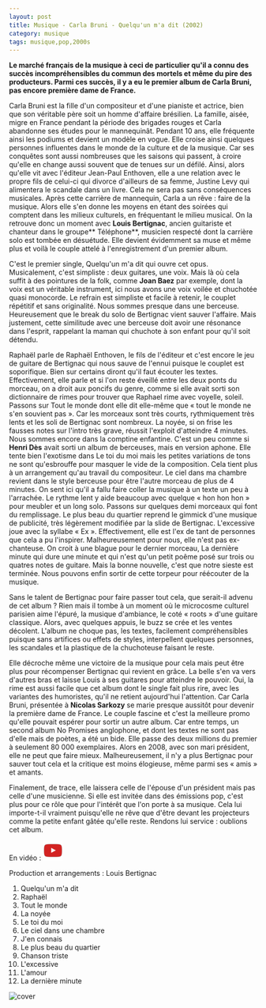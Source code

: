 ```yaml
---
layout: post
title: Musique - Carla Bruni - Quelqu'un m'a dit (2002)
category: musique
tags: musique,pop,2000s
---
```


**Le marché français de la musique à ceci de particulier qu'il a connu des succès incompréhensibles du commun des mortels et même du pire des producteurs. Parmi ces succès, il y a eu le premier album de Carla Bruni, pas encore première dame de France.**

Carla Bruni est la fille d'un compositeur et d'une pianiste et actrice, bien que son véritable père soit un homme d'affaire brésilien. La famille, aisée, migre en France pendant la période des brigades rouges et Carla abandonne ses études pour le mannequinât. Pendant 10 ans, elle fréquente ainsi les podiums et devient un modèle en vogue. Elle croise ainsi quelques personnes influentes dans le monde de la culture et de la musique. Car ses conquêtes sont aussi nombreuses que les saisons qui passent, à croire qu'elle en change aussi souvent que de tenues sur un défilé. Ainsi, alors qu'elle vit avec l'éditeur Jean-Paul Enthoven, elle a une relation avec le propre fils de celui-ci qui divorce d'ailleurs de sa femme, Justine Levy qui alimentera le scandale dans un livre. Cela ne sera pas sans conséquences musicales. Après cette carrière de mannequin, Carla a un rêve : faire de la musique. Alors elle s'en donne les moyens en étant des soirées qui comptent dans les milieux culturels, en fréquentant le milieu musical. On la retrouve donc un moment avec **Louis Bertignac**, ancien guitariste et chanteur dans le groupe** Téléphone**, musicien respecté dont la carrière solo est tombée en désuétude. Elle devient évidemment sa muse et même plus et voilà le couple attelé à l'enregistrement d'un premier album.

C'est le premier single, Quelqu'un m'a dit qui ouvre cet opus. Musicalement, c'est simpliste : deux guitares, une voix. Mais là où cela suffit à des pointures de la folk, comme **Joan Baez** par exemple, dont la voix est un véritable instrument, ici nous avons une voix voilée et chuchotée quasi monocorde. Le refrain est simpliste et facile à retenir, le couplet répétitif et sans originalité. Nous sommes presque dans une berceuse. Heureusement que le break du solo de Bertignac vient sauver l'affaire. Mais justement, cette similitude avec une berceuse doit avoir une résonance dans l'esprit, rappelant la maman qui chuchote à son enfant pour qu'il soit détendu.

Raphaël parle de Raphaël Enthoven, le fils de l'éditeur et c'est encore le jeu de guitare de Bertignac qui nous sauve de l'ennui puisque le couplet est soporifique. Bien sur certains diront qu'il faut écouter les textes. Effectivement, elle parle et si l'on reste éveillé entre les deux ponts du morceau, on a droit aux poncifs du genre, comme si elle avait sorti son dictionnaire de rimes pour trouver que Raphael rime avec voyelle, soleil. Passons sur Tout le monde dont elle dit elle-même que « tout le monde ne s'en souvient pas ». Car les morceaux sont très courts, rythmiquement très lents et les soli de Bertignac sont nombreux. La noyée, si on frise les fausses notes sur l'intro très grave, réussit l'exploit d'atteindre 4 minutes. Nous sommes encore dans la comptine enfantine. C'est un peu comme si **Henri Dès** avait sorti un album de berceuses, mais en version aphone. Elle tente bien l'exotisme dans Le toi du moi mais les petites variations de tons ne sont qu'esbrouffe pour masquer le vide de la composition. Cela tient plus à un arrangement qu'au travail du compositeur. Le ciel dans ma chambre revient dans le style berceuse pour être l'autre morceau de plus de 4 minutes. On sent ici qu'il a fallu faire coller la musique à un texte un peu à l'arrachée. Le rythme lent y aide beaucoup avec quelque « hon hon hon » pour meubler et un long solo. Passons sur quelques demi morceaux qui font du remplissage. Le plus beau du quartier reprend le gimmick d'une musique de publicité, très légèrement modifiée par la slide de Bertignac. L'excessive joue avec la syllabe « Ex ». Effectivement, elle est l'ex de tant de personnes que cela a pu l'inspirer. Malheureusement pour nous, elle n'est pas ex-chanteuse. On croit à une blague pour le dernier morceau, La dernière minute qui dure une minute et qui n'est qu'un petit poême posé sur trois ou quatres notes de guitare. Mais la bonne nouvelle, c'est que notre sieste est terminée. Nous pouvons enfin sortir de cette torpeur pour réécouter de la musique.

Sans le talent de Bertignac pour faire passer tout cela, que serait-il advenu de cet album ? Rien mais il tombe à un moment où le microcosme culturel parisien aime l'épuré, la musique d'ambiance, le coté « roots » d'une guitare classique. Alors, avec quelques appuis, le buzz se crée et les ventes décolent. L'album ne choque pas, les textes, facilement compréhensibles puisque sans artifices ou effets de styles, interpellent quelques personnes, les scandales et la plastique de la chuchoteuse faisant le reste.

Elle décroche même une victoire de la musique pour cela mais peut être plus pour récompenser Bertignac qui revient en grâce. La belle s'en va vers d'autres bras et laisse Louis à ses guitares pour atteindre le pouvoir. Oui, la rime est aussi facile que cet album dont le single fait plus rire, avec les variantes des humoristes, qu'il ne retient aujourd'hui l'attention. Car Carla Bruni, présentée à **Nicolas Sarkozy** se marie presque aussitôt pour devenir la première dame de France. Le couple fascine et c'est la meilleure promo qu'elle pouvait espérer pour sortir un autre album. Car entre temps, un second album No Promises anglophone, et dont les textes ne sont pas d'elle mais de poètes, a été un bide. Elle passe des deux millions du premier à seulement 80 000 exemplaires. Alors en 2008, avec son mari président, elle ne peut que faire mieux. Malheureusement, il n'y a plus Bertignac pour sauver tout cela et la critique est moins élogieuse, même parmi ses « amis » et amants.

Finalement, de trace, elle laissera celle de l'épouse d'un président mais pas celle d'une musicienne. Si elle est invitée dans des émissions pop, c'est plus pour ce rôle que pour l'intérêt que l'on porte à sa musique. Cela lui importe-t-il vraiment puisqu'elle ne rêve que d'être devant les projecteurs comme la petite enfant gâtée qu'elle reste. Rendons lui service : oublions cet album.

En vidéo : [![video](/images/youtube.png)](https://www.youtube.com/watch?v=XvyMG0z0FZY)

Production et arrangements : Louis Bertignac

1. Quelqu'un m'a dit
2. Raphaël
3. Tout le monde
4. La noyée
5. Le toi du moi
6. Le ciel dans une chambre
7. J'en connais
8. Le plus beau du quartier
9. Chanson triste
10. L'excessive
11. L'amour
12. La dernière minute

![cover](https://filedn.eu/llqi9IBxlYouGRXYG2xlROb/img/2008/brunidit.jpg)

